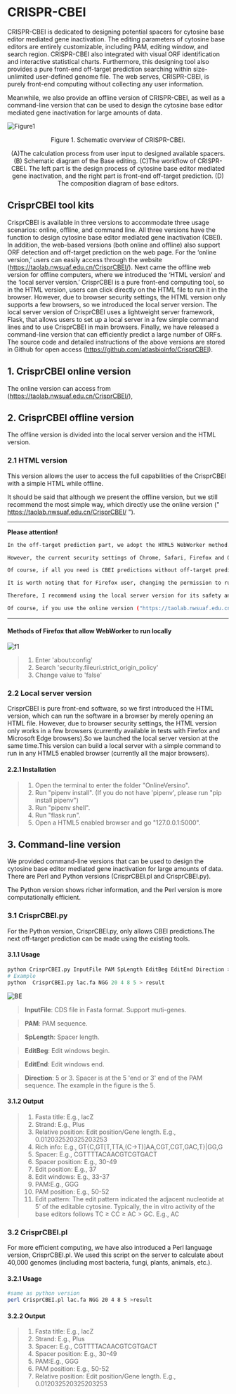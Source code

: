 # CRISPR-CBEI

CRISPR-CBEI is dedicated to designing potential spacers for cytosine base editor mediated gene inactivation. The editing parameters of cytosine base editors are entirely customizable, including PAM, editing window, and search region. CRISPR-CBEI also integrated with visual ORF identification and interactive statistical charts. Furthermore, this designing tool also provides a pure front-end off-target prediction searching within size-unlimited user-defined genome file. The web serves, CRISPR-CBEI, is purely front-end computing without collecting any user information. 

Meanwhile, we also provide an offline version of CRISPR-CBEI, as well as a command-line version that can be used to design the cytosine base editor mediated gene inactivation for large amounts of data. 

![Figure1](./img/Figure1.png)
<center> Figure 1. Schematic overview of CRISPR-CBEI. 

(A)The calculation process from user input to designed available spacers. (B) Schematic diagram of the Base editing. (C)The workflow of CRISPR-CBEI. The left part is the design process of cytosine base editor mediated gene inactivation, and the right part is front-end off-target prediction. (D) The composition diagram of base editors.</center>

## CrisprCBEI tool kits

CrisprCBEI is available in three versions to accommodate three usage scenarios: online, offline, and command line. All three versions have the function to design cytosine base editor mediated gene inactivation (CBEI). In addition, the web-based versions (both online and offline) also support ORF detection and off-target prediction on the web page. For the ‘online version,’ users can easily access through the website (https://taolab.nwsuaf.edu.cn/CrisprCBEI/). Next came the offline web version for offline computers, where we introduced the ‘HTML version’ and the ‘local server version.’ CrisprCBEI is a pure front-end computing tool, so in the HTML version, users can click directly on the HTML file to run it in the browser. However, due to browser security settings, the HTML version only supports a few browsers, so we introduced the local server version. The local server version of CrisprCBEI uses a lightweight server framework, Flask, that allows users to set up a local server in a few simple command lines and to use CrisprCBEI in main browsers. Finally, we have released a command-line version that can efficiently predict a large number of ORFs. The source code and detailed instructions of the above versions are stored in Github for open access (https://github.com/atlasbioinfo/CrisprCBEI).

## 1. CrisprCBEI online version
The online version can access from (https://taolab.nwsuaf.edu.cn/CrisprCBEI/), 

## 2. CrisprCBEI offline version

The offline version is divided into the local server version and the HTML version.

### 2.1 HTML version
This version allows the user to access the full capabilities of the CrisprCBEI with a simple HTML while offline.

It should be said that although we present the offline version, but we still recommend the most simple way, which directly use the online version (" https://taolab.nwsuaf.edu.cn/CrisprCBEI/ ").

---
**Please attention!**

```bash
In the off-target prediction part, we adopt the HTML5 WebWorker method. 

However, the current security settings of Chrome, Safari, Firefox and Opera do not allow files to run locally (i.e.,  does not support WebWorker run locally). Microsoft Edge can be used without security settings, which means it can run directly (IE 11 excepted). Firefox could run by changing security settings (more details below), but Chrome, Safari and Opera may not.

Of course, if all you need is CBEI predictions without off-target prediction, any HTML5 enabled browser could work.

It is worth noting that for Firefox user, changing the permission to run local files may pose a security risk while users browse other web pages, so be careful!!! 

Therefore, I recommend using the local server version for its safety and support all HTML5 enabled browser.

Of course, if you use the online version ("https://taolab.nwsuaf.edu.cn/crisprcbei/"), all HTML5 enabled browser support it.

```
---

#### Methods of Firefox that allow WebWorker to run locally


![f1](./img/f1.png)

>1. Enter 'about:config'
>2. Search 'security.fileuri.strict_origin_policy'
>3. Change value to 'false'


### 2.2 Local server version

CrisprCBEI is pure front-end software, so we first introduced the HTML version, which can run the software in a browser by merely opening an HTML file. However, due to browser security settings, the HTML version only works in a few browsers (currently available in tests with Firefox and Microsoft Edge browsers).So we launched the local server version at the same time.This version can build a local server with a simple command to run in any HTML5 enabled browser (currently all the major browsers).

#### 2.2.1 Installation

>1. Open the terminal to enter the folder "OnlineVersino".
>2. Run "pipenv install". (If you do not have 'pipenv', please run "pip install pipenv")
>3. Run "pipenv shell".
>4. Run "flask run".
>5. Open a HTML5 enabled browser and go "127.0.0.1:5000".


## 3. Command-line version

We provided command-line versions that can be used to design the cytosine base editor mediated gene inactivation for large amounts of data. There are Perl and Python versions (CrisprCBEI.pl and CrisprCBEI.py).

The Python version shows richer information, and the Perl version is more computationally efficient.

### 3.1 CrisprCBEI.py

For the Python version, CrisprCBEI.py, only allows CBEI predictions.The next off-target prediction can be made using the existing tools.

#### 3.1.1 Usage

```Python
python CrisprCBEI.py InputFile PAM SpLength EditBeg EditEnd Direction > result
# Example
python  CrisprCBEI.py lac.fa NGG 20 4 8 5 > result
```
![BE](./img/BE.png)

> **InputFile**: CDS file in Fasta format. Support muti-genes.

> **PAM**: PAM sequence.

> **SpLength**: Spacer length.

> **EditBeg**: Edit windows begin.

> **EditEnd**: Edit windows end.

> **Direction**: 5 or 3. Spacer is at the 5 'end or 3' end of the PAM sequence. The example in the figure is the 5.

#### 3.1.2 Output

>1. Fasta title: E.g., lacZ
>2. Strand: E.g., Plus
>3. Relative position: Edit position/Gene length. E.g., 0.012032520325203253
>4. Rich info: E.g., GT{C,GT[T,TTA,(C->T)]AA,CGT,CGT,GAC,T}|GG,G
>5. Spacer: E.g., CGTTTTACAACGTCGTGACT
>6. Spacer position: E.g., 30-49
>7. Edit position: E.g., 37
>8. Edit windows: E.g., 33-37
>9. PAM:E.g., GGG
>10. PAM position: E.g., 50-52
>11. Edit pattern: The edit pattern indicated the adjacent nucleotide at 5’ of the editable cytosine. Typically, the in vitro activity of the base editors follows TC ≥ CC ≥ AC > GC. E.g., AC

### 3.2 CrisprCBEI.pl

For more efficient computing, we have also introduced a Perl language version, CrisprCBEI.pl. We used this script on the server to calculate about 40,000 genomes (including most bacteria, fungi, plants, animals, etc.).

#### 3.2.1 Usage

```bash
#same as python version
perl CrisprCBEI.pl lac.fa NGG 20 4 8 5 >result
```

#### 3.2.2 Output

>1. Fasta title: E.g., lacZ
>2. Strand: E.g., Plus
>3. Spacer: E.g., CGTTTTACAACGTCGTGACT
>4. Spacer position: E.g., 30-49
>5. PAM:E.g., GGG
>6. PAM position: E.g., 50-52
>7. Relative position: Edit position/Gene length. E.g., 0.012032520325203253
